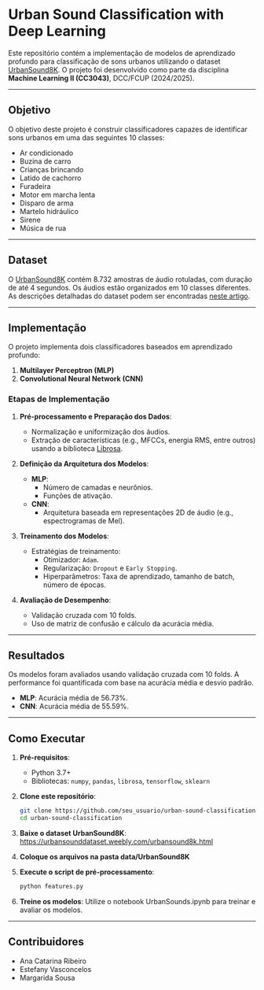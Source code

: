 # Urban Sound Classification with Deep Learning

Este repositório contém a implementação de modelos de aprendizado profundo para classificação de sons urbanos utilizando o dataset [UrbanSound8K](https://urbansounddataset.weebly.com/urbansound8k.html). O projeto foi desenvolvido como parte da disciplina **Machine Learning II (CC3043)**, DCC/FCUP (2024/2025).

---

## Objetivo
O objetivo deste projeto é construir classificadores capazes de identificar sons urbanos em uma das seguintes 10 classes:
- Ar condicionado
- Buzina de carro
- Crianças brincando
- Latido de cachorro
- Furadeira
- Motor em marcha lenta
- Disparo de arma
- Martelo hidráulico
- Sirene
- Música de rua

---

## Dataset
O [UrbanSound8K](https://urbansounddataset.weebly.com/urbansound8k.html) contém 8.732 amostras de áudio rotuladas, com duração de até 4 segundos. Os áudios estão organizados em 10 classes diferentes. As descrições detalhadas do dataset podem ser encontradas [neste artigo](http://www.justinsalamon.com/uploads/4/3/9/4/4394963/salamon_urbansound_acmmm14.pdf).

---

## Implementação
O projeto implementa dois classificadores baseados em aprendizado profundo:
1. **Multilayer Perceptron (MLP)**
2. **Convolutional Neural Network (CNN)**

### Etapas de Implementação
1. **Pré-processamento e Preparação dos Dados**:
   - Normalização e uniformização dos áudios.
   - Extração de características (e.g., MFCCs, energia RMS, entre outros) usando a biblioteca [Librosa](https://librosa.org/).

2. **Definição da Arquitetura dos Modelos**:
   - **MLP**:
     - Número de camadas e neurônios.
     - Funções de ativação.
   - **CNN**:
     - Arquitetura baseada em representações 2D de áudio (e.g., espectrogramas de Mel).

3. **Treinamento dos Modelos**:
   - Estratégias de treinamento:
     - Otimizador: `Adam`.
     - Regularização: `Dropout` e `Early Stopping`.
     - Hiperparâmetros: Taxa de aprendizado, tamanho de batch, número de épocas.

4. **Avaliação de Desempenho**:
   - Validação cruzada com 10 folds.
   - Uso de matriz de confusão e cálculo da acurácia média.

---

## Resultados
Os modelos foram avaliados usando validação cruzada com 10 folds. A performance foi quantificada com base na acurácia média e desvio padrão. 

- **MLP**: Acurácia média de 56.73%.
- **CNN**: Acurácia média de 55.59%.

---

## Como Executar
1. **Pré-requisitos**:
   - Python 3.7+
   - Bibliotecas: `numpy`, `pandas`, `librosa`, `tensorflow`, `sklearn`

2. **Clone este repositório**:
   ```bash
   git clone https://github.com/seu_usuario/urban-sound-classification.git
   cd urban-sound-classification

3. **Baixe o dataset UrbanSound8K**:
   https://urbansounddataset.weebly.com/urbansound8k.html

4. **Coloque os arquivos na pasta data/UrbanSound8K**

5. **Execute o script de pré-processamento**:
   ```bash
   python features.py
   
6. **Treine os modelos**:
Utilize o notebook UrbanSounds.ipynb para treinar e avaliar os modelos.
   
---

## Contribuidores
- Ana Catarina Ribeiro
- Estefany Vasconcelos
- Margarida Sousa
